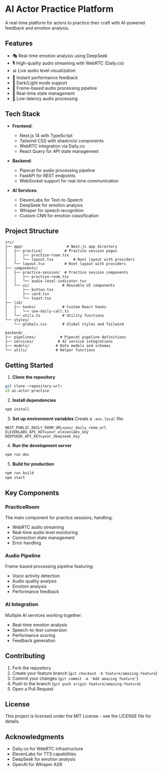 # AI Actor Practice Platform

A real-time platform for actors to practice their craft with AI-powered feedback and emotion analysis.

## Features

- 🎭 Real-time emotion analysis using DeepSeek
- 🎙️ High-quality audio streaming with WebRTC (Daily.co)
- 📊 Live audio level visualization
- 💬 Instant performance feedback
- 🌙 Dark/Light mode support
- 🎯 Frame-based audio processing pipeline
- 🔄 Real-time state management
- 🚀 Low-latency audio processing

## Tech Stack

- **Frontend**:
  - Next.js 14 with TypeScript
  - Tailwind CSS with shadcn/ui components
  - WebRTC integration via Daily.co
  - React Query for API state management

- **Backend**:
  - Pipecat for audio processing pipeline
  - FastAPI for REST endpoints
  - WebSocket support for real-time communication

- **AI Services**:
  - ElevenLabs for Text-to-Speech
  - DeepSeek for emotion analysis
  - Whisper for speech recognition
  - Custom CNN for emotion classification

## Project Structure

```
src/
├── app/                    # Next.js app directory
│   ├── practice/          # Practice session pages
│   │   ├── practice-room.tsx
│   │   └── layout.tsx         # Root layout with providers
│   └── layout.tsx         # Root layout with providers
├── components/
│   ├── practice-session/  # Practice session components
│   │   ├── practice-room.tsx
│   │   └── audio-level-indicator.tsx
│   └── ui/               # Reusable UI components
│       ├── button.tsx
│       ├── card.tsx
│       └── toast.tsx
├── lib/
│   ├── hooks/            # Custom React hooks
│   │   └── use-daily-call.ts
│   └── utils.ts          # Utility functions
└── styles/
    └── globals.css       # Global styles and Tailwind

backend/
├── pipelines/           # Pipecat pipeline definitions
├── services/           # AI service integrations
├── models/            # Data models and schemas
└── utils/             # Helper functions
```

## Getting Started

1. **Clone the repository**
```bash
git clone <repository-url>
cd ai-actor-practice
```

2. **Install dependencies**
```bash
npm install
```

3. **Set up environment variables**
Create a `.env.local` file:
```env
NEXT_PUBLIC_DAILY_ROOM_URL=your_daily_room_url
ELEVENLABS_API_KEY=your_elevenlabs_key
DEEPSEEK_API_KEY=your_deepseek_key
```

4. **Run the development server**
```bash
npm run dev
```

5. **Build for production**
```bash
npm run build
npm start
```

## Key Components

### PracticeRoom
The main component for practice sessions, handling:
- WebRTC audio streaming
- Real-time audio level monitoring
- Connection state management
- Error handling

### Audio Pipeline
Frame-based processing pipeline featuring:
- Voice activity detection
- Audio quality analysis
- Emotion analysis
- Performance feedback

### AI Integration
Multiple AI services working together:
- Real-time emotion analysis
- Speech-to-text conversion
- Performance scoring
- Feedback generation

## Contributing

1. Fork the repository
2. Create your feature branch (`git checkout -b feature/amazing-feature`)
3. Commit your changes (`git commit -m 'Add amazing feature'`)
4. Push to the branch (`git push origin feature/amazing-feature`)
5. Open a Pull Request

## License

This project is licensed under the MIT License - see the LICENSE file for details.

## Acknowledgments

- Daily.co for WebRTC infrastructure
- ElevenLabs for TTS capabilities
- DeepSeek for emotion analysis
- OpenAI for Whisper ASR 